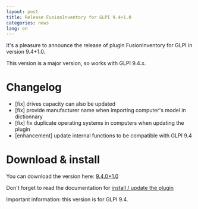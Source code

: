 ```yaml
---
layout: post
title: Release FusionInventory for GLPI 9.4+1.0
categories: news
lang: en
---
```


It's a pleasure to announce the release of plugin FusionInventory for GLPI in version 9.4+1.0.

This version is a major version, so works with GLPI 9.4.x.



# Changelog

* [fix] drives capacity can also be updated
* [fix] provide manufacturer name when importing computer's model in dictionnary
* [fix] fix duplicate operating systems in computers when updating the plugin
* [enhancement] update internal functions to be compatible with GLPI 9.4


# Download & install

You can download the version here: [9.4.0+1.0](https://github.com/fusioninventory/fusioninventory-for-glpi/releases/tag/glpi9.4.0%2B1.0)

Don't forget to read the documentation for [install / update the plugin](https://documentation.fusioninventory.org/%20FusionInventory_for_GLPI/%20%20Installation%20%26%20update/1.installation/)

Important information: this version is for GLPI 9.4.

